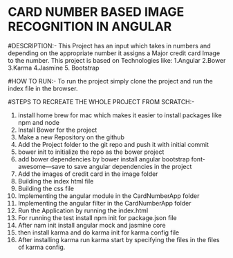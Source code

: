 # CARD NUMBER BASED IMAGE RECOGNITION IN ANGULAR
#DESCRIPTION:-
This Project has an input which takes in numbers and depending on the appropriate number it assigns a Major credit card Image 
to the number.
This project is based on Technologies like:
1.Angular
2.Bower
3.Karma
4.Jasmine
5. Bootstrap

#HOW TO RUN:-
To run the project simply clone the project and run the index file in the browser.

#STEPS TO RECREATE THE WHOLE PROJECT FROM SCRATCH:-
1. install home brew for mac which makes it easier to install packages like npm and node 
2. Install Bower for the project
3. Make a new Repository on the github 
4. Add the Project folder to the git repo and push it with initial commit
5. bower init to initialize the repo as the bower project 
6. add bower dependencies by bower install angular bootstrap font-awesome—save to save angular dependencies in the project 
7.  Add the images of credit card in the image folder 
8. Building the index html file
9. Building the css file
10. Implementing the angular module in the CardNumberApp folder
11. Implementing the angular filter in the CardNumberApp folder
12. Run the Application by running the index.html
13.  For running the test install npm init for package.json file
14. After nam init install angular mock and jasmine core
15. then install karma and do karma init for karma config file
16. After installing karma run karma start by specifying the files in the files of karma config.
